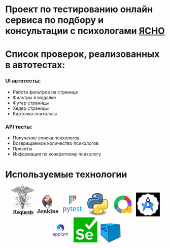 # Проект по тестированию онлайн сервиса по подбору и консультации с психологами [ЯСНО](https://yasno.live/)

# Список проверок, реализованных в автотестах:
### UI автотесты:
- Работа фильтров на странице
- Фильтры в модалке
- Футер страницы
- Хедер страницы
- Карточка психолога

### API тесты:
- Получение списка психологов
- Возвращаемое количество психологов
- Пресеты
- Информация по конкретному психологу

# Используемые технологии

<p align="center">
<img src="https://github.com/kitsorqa/final_project/blob/main/imgs/requests.jpg" width="75">
<img src="https://github.com/kitsorqa/final_project/blob/main/imgs/Jenkins.png" width="75">
<img src="https://github.com/kitsorqa/final_project/blob/main/imgs/Pytest_logo.svg.png" width="75">
<img src="https://github.com/kitsorqa/final_project/blob/main/imgs/Python.svg.png" width="75">
<img src="https://github.com/kitsorqa/final_project/blob/main/imgs/allure.png" width="75">
<img src="https://github.com/kitsorqa/final_project/blob/main/imgs/android_studio.jpg" width="75">
<img src="https://github.com/kitsorqa/final_project/blob/main/imgs/appium.png" width="75">
<img src="https://github.com/kitsorqa/final_project/blob/main/imgs/selenium.png" width="75">
<img src="https://github.com/kitsorqa/final_project/blob/main/imgs/selenoid.png" width="75">
